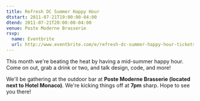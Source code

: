 ```yaml
---
title: Refresh DC Summer Happy Hour
dtstart: 2011-07-21T19:00:00-04:00
dtend: 2011-07-21T20:00:00-04:00
venue: Poste Moderne Brasserie
rsvp:
  name: Eventbrite
  url: http://www.eventbrite.com/e/refresh-dc-summer-happy-hour-tickets-1782642933
---
```


This month we're beating the heat by having a mid-summer happy hour. Come on out, grab a drink or two, and talk design, code, and more!

We'll be gathering at the outdoor bar at **Poste Moderne Brasserie (located next to Hotel Monaco)**. We're kicking things off at **7pm** sharp. Hope to see you there!